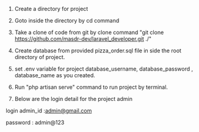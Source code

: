 1. Create a directory for project

2. Goto inside the directory by cd command

3. Take a clone of code from git by clone command  "git clone https://github.com/masdr-dev/laravel_developer.git ./"

4. Create database from provided  pizza_order.sql file in side the root directory of project.

5. set .env variable for project   database_username, database_password , database_name as you created.

6. Run "php artisan serve" command to run project by terminal.

7. Below are the login detail for the project admin

login admin_id :admin@gmail.com

password : admin@123
